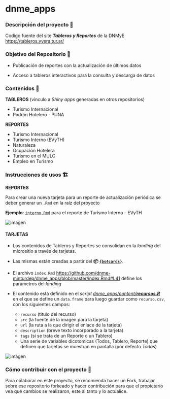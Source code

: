 # dnme_apps


### Descripción del proyecto :speech_balloon:

Codigo fuente del site **_Tableros y Reportes_** de la DNMyE  https://tableros.yvera.tur.ar/

### Objetivo del Repositorio :dart:

- Publicación de reportes con la actualización de últimos datos

- Acceso a tableros interactivos para la consulta y descarga de datos

### Contenidos :test_tube:


**TABLEROS** (vínculo a _Shiny apps_ generadas en otros repositorios)

- Turismo Internacional
- Padrón Hotelero - PUNA 

**REPORTES**

- Turismo Internacional
- Turismo Interno (EVyTH)
- Naturaleza
- Ocupación Hotelera
- Turismo en el MULC
- Empleo en Turismo 


### Instrucciones de usos :building_construction:

**REPORTES**

Para crear una nueva tarjeta para un reporte de actualización periódica se deber generar un `.Rmd` en la raíz del proyecto 

**Ejemplo**: [`interno.Rmd`](https://github.com/dnme-minturdep/dnme_apps/blob/master/interno.Rmd) para el reporte de Turismo Interno - EVyTH

![imagen](https://user-images.githubusercontent.com/96128473/159048430-c115421f-3055-4d02-985b-8800ad982f3a.png)

#### TARJETAS 

- Los contenidos de Tableros y Reportes se consolidan en la _landing_ del micrositio a través de tarjetas. 

- Las mismas están creadas a partir del **📦 [`{bs4cards}`](https://github.com/djnavarro/bs4cards)**. 

- El archivo `index.Rmd` https://github.com/dnme-minturdep/dnme_apps/blob/master/index.Rmd#L41 define los parámetros del _landing_

- El contenido está definido en el _script_  [_dnme_apps/content/**recursos.R**_](https://github.com/dnme-minturdep/dnme_apps/blob/master/content/recursos.R) en el que se define un `data.frame` para luego guardar como `recurso.csv`, con los siguientes campos: 

  * `recurso` (titulo del recurso)
  * `src` (la fuente de la imagen para la tarjeta)
  * `url` (la ruta a la que dirigir el enlace de la tarjeta)
  * `description` (breve texto incorporado a la tarjeta)
  * `tags` (si se trata de un Reporte o un Tablero)
  * Una serie de variables dicotomicas (Todos, Tablero, Reporte) que definen que tarjetas se muestran en pantalla (por defecto _Todas_)


![imagen](https://user-images.githubusercontent.com/96128473/159062998-22bd29c1-f0d0-40a7-8f22-c830ee6f81ec.png)



### Cómo contribuir con el proyecto :twisted_rightwards_arrows:

Para colaborar en este proyecto, se recomienda hacer un Fork, trabajar sobre ese repositorio forkeado y hacer contribución para que el propietario vea qué cambios se realizaron, este al tanto y lo actualice.
